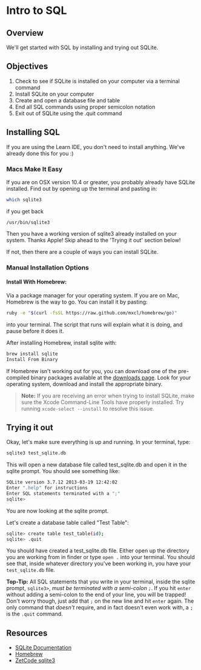 # Intro to SQL

## Overview

We'll get started with SQL by installing and trying out SQLite.

## Objectives

1. Check to see if SQLite is installed on your computer via a terminal command
2. Install SQLite on your computer
3. Create and open a database file and table
4. End all SQL commands using proper semicolon notation
5. Exit out of SQLite using the .quit command

## Installing SQL

If you are using the Learn IDE, you don't need to install anything. We've already done this for you :)

### Macs Make It Easy

If you are on OSX version 10.4 or greater, you probably already have SQLite installed. Find out by opening up the terminal and pasting in:

```bash
which sqlite3
```

if you get back

`/usr/bin/sqlite3`

Then you have a working version of sqlite3 already installed on your system. Thanks Apple! Skip ahead to the 'Trying it out' section below!

If not, then there are a couple of ways you can install SQLite.

### Manual Installation Options

#### Install With Homebrew:

Via a package manager for your operating system. If you are on Mac, Homebrew is the way to go. You can install it by pasting:

```bash
ruby -e "$(curl -fsSL https://raw.github.com/mxcl/homebrew/go)"
```

into your terminal. The script that runs will explain what it is doing, and pause before it does it.

After installing Homebrew, install sqlite with:

```bash
brew install sqlite
Install From Binary
```

If Homebrew isn't working out for you, you can download one of the pre-compiled binary packages available at the [downloads page](http://www.sqlite.org/download.html). Look for your operating system, download and install the appropriate binary.

> **Note:** If you are receiving an error when trying to install SQLite, make 
> sure the Xcode Command-Line Tools have properly installed. Try running 
> `xcode-select --install` to resolve this issue.

## Trying it out

Okay, let's make sure everything is up and running. In your terminal, type:

```bash
sqlite3 test_sqlite.db
```

This will open a new database file called test_sqlite.db and open it in the sqlite prompt. You should see something like:

```bash
SQLite version 3.7.12 2013-03-19 12:42:02
Enter ".help" for instructions
Enter SQL statements terminated with a ";"
sqlite>
```

You are now looking at the sqlite prompt.

Let's create a database table called "Test Table":

```bash
sqlite> create table test_table(id);
sqlite> .quit
```

You should have created a test_sqlite.db file. Either open up the directory you are working from in finder or type `open .` into your terminal. You should see that, inside whatever directory you've been working in, you have your `test_sqlite.db` file.

**Top-Tip:** All SQL statements that you write in your terminal, inside the sqlite prompt, `sqlite3>`, *must be terminated with a semi-colon `;`*. If you hit `enter` without adding a semi-colon to the end of your line, you will be trapped! Don't worry though, just add that `;` on the new line and hit `enter` again. The only command that *doesn't* require, and in fact doesn't even work with, a `;` is the `.quit` command.

## Resources

- [SQLite Documentation](http://www.sqlite.org/docs.html)
- [Homebrew](http://mxcl.github.com/homebrew/)
- [ZetCode sqlite3](http://zetcode.com/db/sqlite/)
